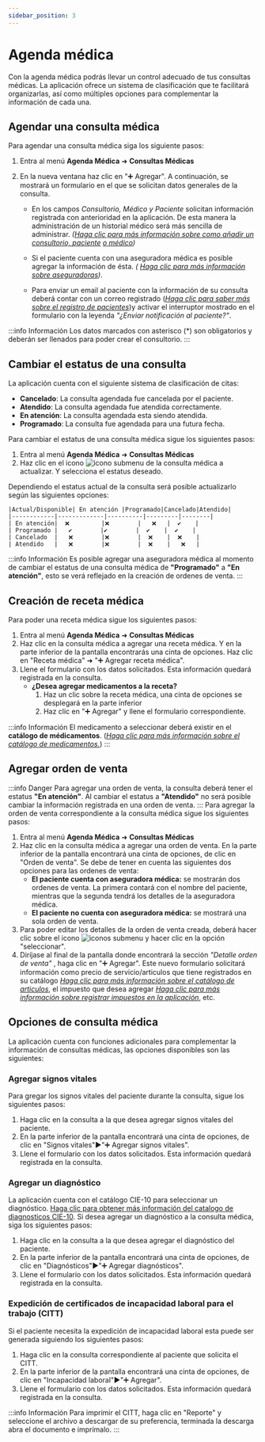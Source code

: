 ```yaml
---
sidebar_position: 3
---
```


# Agenda médica

Con la agenda médica podrás llevar un control adecuado de tus consultas médicas. La aplicación ofrece un sistema de clasificación que te facilitará organizarlas, así como múltiples opciones para complementar la información de cada una.

## Agendar una consulta médica

Para agendar una consulta médica siga los siguiente pasos:

1. Entra al menú **Agenda Médica** ➜ **Consultas Médicas**
2. En la nueva ventana haz clic en "➕ Agregar". A continuación, se mostrará un formulario en el que se solicitan datos generales de la consulta.

   - En los campos *Consultorio, Médico y Paciente* solicitan información registrada con anterioridad en la aplicación. De esta manera la administración de un historial médico será más sencilla de administrar. *([Haga clic para más información sobre como añadir un consultorio, ](centros-medicos/consultorios.md) [paciente](pacientes.md) [o médico](usuarios/medico.md))*

   - Si el paciente cuenta con una aseguradora médica es posible agregar la información de ésta. *( [Haga clic para más información sobre aseguradoras](configuracion/aseguradoras.md))*.
   
   - Para enviar un email al paciente con la información de su consulta deberá contar con un correo registrado (*[Haga clic para saber más sobre el registro de pacientes](pacientes.md)*)y activar el interruptor mostrado en el formulario con la leyenda *"¿Enviar notificación al paciente?"*.

:::info Información
Los datos marcados con asterisco (*) son obligatorios y deberán ser llenados para poder crear el consultorio.
:::

## Cambiar el estatus de una consulta

La aplicación cuenta con el siguiente  sistema de clasificación de citas:
- **Cancelado**: La consulta agendada fue cancelada por el paciente.
- **Atendido**: La consulta agendada fue atendida correctamente.
- **En atención**: La consulta agendada esta siendo atendida.
- **Programado**: La consulta fue agendada para una futura fecha.

Para cambiar el estatus de una consulta médica sigue los siguientes pasos:
1. Entra al menú **Agenda Médica** ➜ **Consultas Médicas**
2. Haz clic en el icono ![icono submenu](/img/agenda_médica/icon_dots_submenu.png) de la consulta médica a actualizar. Y selecciona el estatus deseado.

Dependiendo el estatus actual de la consulta será posible actualizarlo según las siguientes opciones:

    |Actual/Disponible| En atención |Programado|Cancelado|Atendido|
    |------------|-------------|----------|---------|--------|
    | En atención|  ❌         |❌        |   ❌   |  ✔️    |
    | Programado |   ✔️        |✔️        |  ✔️    |  ✔️    |
    | Cancelado  |   ❌        |❌        |  ❌    |  ❌    |
    | Atendido   |   ❌        |❌        |  ❌    |   ❌   |

:::info Información
Es posible agregar una aseguradora médica al momento de cambiar el estatus de una consulta médica de **"Programado"** a **"En atención"**, esto se verá reflejado en la creación de ordenes de venta.
:::

## Creación de receta médica
Para poder una receta médica sigue los siguientes pasos:
1. Entra al menú **Agenda Médica** ➜ **Consultas Médicas**
2. Haz clic en la consulta médica a agregar una receta médica. Y en la parte inferior de la pantalla encontrarás una cinta de opciones. Haz clic en "Receta médica" ➜ "➕ Agregar receta médica".
3. Llene el formulario con los datos solicitados. Esta información quedará registrada en la consulta.
      - **¿Desea agregar medicamentos a la receta?**
        1. Haz un clic sobre la receta médica, una cinta de opciones se desplegará en la parte inferior
        2. Haz clic en "➕ Agregar" y llene el formulario correspondiente.

:::info Información
El medicamento a seleccionar deberá existir en el **catálogo de médicamentos**. (*[Haga clic para más información sobre el catálogo de medicamentos.](catalogos/medicamentos.md)*)
:::

## Agregar orden de venta

:::info Danger
Para agregar una orden de venta, la consulta deberá tener el estatus **"En atención"**.
Al cambiar el estatus a **"Atendido"** no será posible cambiar la información registrada en una orden de venta.
:::
Para agregar la orden de venta correspondiente a la consulta médica sigue los siguientes pasos:

1. Entra al menú **Agenda Médica** ➜ **Consultas Médicas**
2. Haz clic en la consulta médica a agregar una orden de venta. En la parte inferior de la pantalla encontrará una cinta de opciones, de clic en "Orden de venta".
    Se debe de tener en cuenta las siguientes dos opciones para las ordenes de venta:
      - **El paciente cuenta con aseguradora médica:** se mostrarán dos ordenes de venta. La primera contará con el nombre del paciente, mientras que la segunda tendrá los detalles de la aseguradora médica.
      - **El paciente no cuenta con aseguradora médica:** se mostrará una sola orden de venta.  
3. Para poder editar los detalles de la orden de venta creada, deberá hacer clic sobre el icono ![iconos submenu](/img/agenda_médica/icon_dots_submenu.png) y hacer clic en la opción "seleccionar".
4. Diríjase al final de la pantalla donde encontrará la sección *"Detalle orden de venta"* , haga clic en "➕ Agregar". Este nuevo formulario solicitará información como precio de servicio/articulos que tiene registrados en su catálogo *[Haga clic para más información sobre el catálogo de articulos](configuracion/listas-precios.md)*, el impuesto que desea agregar *[Haga clic para más información sobre registrar impuestos en la aplicación](configuracion/impuestos.md)*, etc.


## Opciones de consulta médica

La aplicación cuenta con funciones adicionales para complementar la información de consultas médicas, las opciones disponibles son las siguientes:

### Agregar signos vitales

Para gregar los signos vitales del paciente durante la consulta, sigue los siguientes pasos:
1. Haga clic en la consulta a la que desea agregar signos vitales del paciente.
2. En la parte inferior de la pantalla encontrará una cinta de opciones, de clic en "Signos vitales"▶"➕ Agregar signos vitales".
3. Llene el formulario con los datos solicitados. Esta información quedará registrada en la consulta.

### Agregar un diagnóstico
La aplicación cuenta con el catálogo CIE-10 para seleccionar un diagnóstico. [Haga clic para obtener más información del catalogo de diagnosticos CIE-10](catalogos/diagnositcos-cie.md). Si desea agregar un diagnóstico a la consulta médica, siga los siguientes pasos:
1. Haga clic en la consulta a la que desea agregar el diagnóstico del paciente.
2. En la parte inferior de la pantalla encontrará una cinta de opciones, de clic en "Diagnósticos"▶"➕ Agregar diagnósticos".
3. Llene el formulario con los datos solicitados. Esta información quedará registrada en la consulta.

### Expedición de certificados de incapacidad laboral para el trabajo (CITT)
Si el paciente necesita la expedición de incapacidad laboral esta puede ser generada siguiendo los siguientes pasos:
1. Haga clic en la consulta correspondiente al paciente que solicita el CITT.
2. En la parte inferior de la pantalla encontrará una cinta de opciones, de clic en "Incapacidad laboral"▶"➕ Agregar".
3. Llene el formulario con los datos solicitados. Esta información quedará registrada en la consulta.

:::info Información
Para imprimir el CITT, haga clic en "Reporte" y seleccione el archivo a descargar de su preferencia, terminada la descarga abra el documento e imprímalo.
::: 